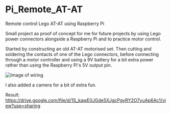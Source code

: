 # Pi_Remote_AT-AT
Remote control Lego AT-AT using Raspberry Pi

Small project as proof of concept for me for future projects by using Lego power connectors alongside a Raspberry Pi and to practice motor control.

Started by constructing an old AT-AT motorised set. Then cutting and soldering the contacts of one of the Lego connectors, before connecting through a
motor controller and using a 9V battery for a bit extra power rather than using the Raspberry Pi's 5V output pin.

![Image of wiring](https://drive.google.com/file/d/1wn5Z2BIhuo7Fw4VcqP_8aJ-Ha9qfyjzL/view?usp=sharing)

I also added a camera for a bit of extra fun.

Result: https://drive.google.com/file/d/1S_kawE0JGde5XJgcPgyRY2O7yuAp6Ac1/view?usp=sharing
